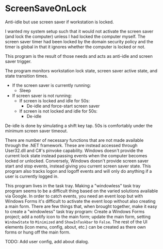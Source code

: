# ScreenSaveOnLock
Anti-idle but use screen saver if workstation is locked.

I wanted my system setup such that it would not activate the screen saver (and lock the computer) unless I had locked the computer myself. The screen saver timer had been locked by the domain security policy and the timer is global in that it ignores whether the computer is locked or not.

This program is the result of those needs and acts as anti-idle and screen saver trigger.

The program monitors workstation lock state, screen saver active state, and state transition times.

- If the screen saver is currently running:
  - Sleep
- If screen saver is not running:
  - If screen is locked and idle for 50s:
    - De-idle and force-start screen saver
  - If screen is not locked and idle for 50s:
    - De-idle

De-idle is done by simulating a shift key tap. 50s is comfortably under the minimum screen saver timeout.

There are number of necessary functions that are not made available through the .NET framework. These are instead accessed through User32.dll and C#'s pinvoke capability. Windows doesn't provide the current lock state instead passing events when the computer becomes locked or unlocked. Conversely, Windows doesn't provide screen saver start and stop events, instead giving you current screen saver state. This program also tracks logon and logoff events and will only do anything if a user is currently logged in.

This program lives in the task tray. Making a "windowless" task tray program seems to be a difficult thing based on the varied solutions available via Google. In order to catch events, you need an event loop but with Windows Forms it's difficult to activate the event loop without also creating a main form. There are few things that, when brought together, make it easy to create a "windowless" task tray program: Create a Windows Forms project; add a notify icon to the main form; update the main form, setting `WindowState` to `Minimized` and `ShowInTaskbar` to `False`. The rest of the UI elements (icon menu, config, about, etc.) can be created as there own forms or hung off the main form.

TODO: Add user config, add about dialog.
